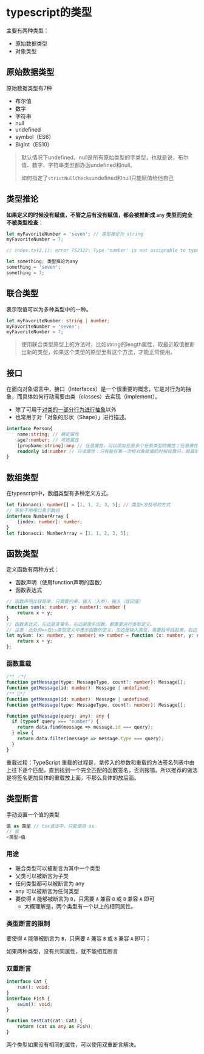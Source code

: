 # typescript的类型

主要有两种类型：

- 原始数据类型
- 对象类型

## 原始数据类型

原始数据类型有7种

- 布尔值
- 数字
- 字符串
- null
- undefined
- symbol（ES6）
- BigInt（ES10）

> 默认情况下undefined、null是所有原始类型的字类型，也就是说，布尔值、数字、字符串类型都办函undefined和null。
>
> 如何指定了`strictNullChecks`undefined和null只能赋值给他自己

## 类型推论

**如果定义的时候没有赋值，不管之后有没有赋值，都会被推断成 `any` 类型而完全不被类型检查**：

```typescript
let myFavoriteNumber = 'seven'; // 类型推论为 string
myFavoriteNumber = 7;

// index.ts(2,1): error TS2322: Type 'number' is not assignable to type 'string'.

let something; 类型推论为any
something = 'seven';
something = 7;
```

## 联合类型

表示取值可以为多种类型中的一种。

``` typescript
let myFavoriteNumber: string | number;
myFavoriteNumber = 'seven';
myFavoriteNumber = 7;

```

> 使用联合类型原型上的方法时，比如string的length属性，取最近取值推断出新的类型，如果这个类型的原型里有这个方法，才能正常使用。

## 接口

在面向对象语言中，接口（Interfaces）是一个很重要的概念，它是对行为的抽象，而具体如何行动需要由类（classes）去实现（implement）。

- 除了可用于[对类的一部分行为进行抽象](https://ts.xcatliu.com/advanced/class-and-interfaces.html#类实现接口)以外
- 也常用于对「对象的形状（Shape）」进行描述。

```typescript
interface Person{
    name:string; // 确定属性
    age?:number; // 可选属性
    [propName:string]:any // 任意属性，可以添加任意多个任意类型的属性；任意属性影响确定属性和可选属性的类型
    readonly id:number // 只读属性：只有能在第一次给对象赋值的时候设置只，就算第一次单独给只读属性赋值也不行
}
```

## 数组类型

在typescript中，数组类型有多种定义方式。

```typescript
let fibonacci: number[] = [1, 1, 2, 3, 5]; // 类型+方括号的方式
// 等价于用接口表示数组
interface NumberArray {
    [index: number]: number;
}
let fibonacci: NumberArray = [1, 1, 2, 3, 5];
```

## 函数类型

定义函数有两种方式：

- 函数声明（使用function声明的函数）
- 函数表达式

```typescript
// 函数声明比较简单，只需要约束，输入（入参），输入（返回值）
function sum(x: number, y: number): number {
    return x + y;
}
// 函数表达式，左边是变量名，右边是匿名函数，都需要进行类型定义。
// 注意：此处的=>在ts类型定义中表示函数的定义，左边是输入类型，需要括号括起来，右边是输出类型
let mySum: (x: number, y: number) => number = function (x: number, y: number): number {
    return x + y;
};
```

### 函数重载

```typescript
/** ✅*/
function getMessage(type: MessageType, count?: number): Message[];
function getMessage(id: number): Message | undefined;
/** 🚨*/
function getMessage(id: number): Message | undefined;
function getMessage(type: MessageType, count?: number): Message[];

function getMessage(query: any): any {
  if (typeof query === "number") {
    return data.find(message => message.id === query);
  } else {
    return data.filter(message => message.type === query);
  }
}
```

重载过程：TypeScript 重载的过程是，拿传入的参数和重载的方法签名列表中由上往下逐个匹配，直到找到一个完全匹配的函数签名，否则报错。所以推荐的做法是将签名更加具体的重载放上面，不那么具体的放后面。



## 类型断言

手动设置一个值的类型

```typescript
值 as 类型 // tsx语法中，只能使用 as
// 或
<类型>值
```

### 用途

- 联合类型可以被断言为其中一个类型
- 父类可以被断言为子类
- 任何类型都可以被断言为 any
- any 可以被断言为任何类型
- 要使得 `A` 能够被断言为 `B`，只需要 `A` 兼容 `B` 或 `B` 兼容 `A` 即可
  - 大概理解是，两个类型有一个以上的相同属性。

### 类型断言的限制

要使得 `A` 能够被断言为 `B`，只需要 `A` 兼容 `B` 或 `B` 兼容 `A` 即可；

如果两种类型，没有共同属性，就不能相互断言

### 双重断言

```typescript
interface Cat {
    run(): void;
}
interface Fish {
    swim(): void;
}

function testCat(cat: Cat) {
    return (cat as any as Fish);
}
```

两个类型如果没有相同的属性，可以使用双重断言解决。
